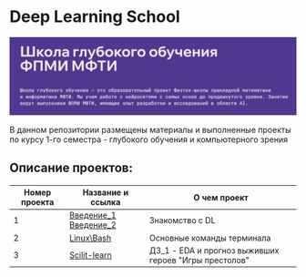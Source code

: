 # Deep Learning School

![Image](2024-09-24_15-21-46.png)

В данном репозитории размещены материалы и выполненные проекты по курсу 1-го семестра - глубокого обучения и компьютерного зрения

## Описание проектов:
| Номер проекта | Название и ссылка | О чем проект                                                     |
|---------------|-------------------|------------------------------------------------------------------|
|1              |[Введение_1](https://drive.google.com/file/d/14Yc3dRmn87m_SSQbSMVOPfZi3Yt_1KYP/view)  [Введение_2](https://docs.google.com/presentation/d/1yi_dbIPsMqvdUoyaaDoxsVQi0_aOjl_E/edit#slide=id.p9)|Знакомство с DL|
|2              |[Linux\Bash](https://colab.research.google.com/drive/1P0RE43Ih9J9TmXkrpgfNwjFgsRIF3BPe?usp=sharing) |Основные команды терминала|
|3              |[Scilit-learn](https://github.com/AlexeyK12/DLS/blob/main/Homework_1_game_of_thrones_prediction_ipynb%22.ipynb) |ДЗ_1 - EDA и прогноз выживших героев "Игры престолов"|
